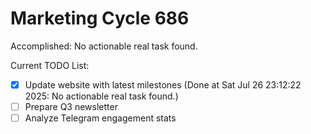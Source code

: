 # Marketing Cycle 686

Accomplished: No actionable real task found.

Current TODO List:

- [x] Update website with latest milestones  (Done at Sat Jul 26 23:12:22 2025: No actionable real task found.)
- [ ] Prepare Q3 newsletter
- [ ] Analyze Telegram engagement stats